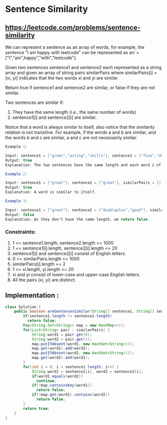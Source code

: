# Sentence Similarity
## https://leetcode.com/problems/sentence-similarity

We can represent a sentence as an array of words, for example, the sentence "I am happy with leetcode" can be represented as arr = ["I","am",happy","with","leetcode"].

Given two sentences sentence1 and sentence2 each represented as a string array and given an array of string pairs similarPairs where similarPairs[i] = [xi, yi] indicates that the two words xi and yi are similar.

Return true if sentence1 and sentence2 are similar, or false if they are not similar.

Two sentences are similar if:

1. They have the same length (i.e., the same number of words)
2. sentence1[i] and sentence2[i] are similar.

Notice that a word is always similar to itself, also notice that the similarity relation is not transitive. For example, if the words a and b are similar, and the words b and c are similar, a and c are not necessarily similar.
```java
Example 1:

Input: sentence1 = ["great","acting","skills"], sentence2 = ["fine","drama","talent"], similarPairs = [["great","fine"],["drama","acting"],["skills","talent"]]
Output: true
Explanation: The two sentences have the same length and each word i of sentence1 is also similar to the corresponding word in sentence2.

Example 2:

Input: sentence1 = ["great"], sentence2 = ["great"], similarPairs = []
Output: true
Explanation: A word is similar to itself.

Example 3:

Input: sentence1 = ["great"], sentence2 = ["doubleplus","good"], similarPairs = [["great","doubleplus"]]
Output: false
Explanation: As they don't have the same length, we return false.
``` 

### Constraints:

1. 1 <= sentence1.length, sentence2.length <= 1000
2. 1 <= sentence1[i].length, sentence2[i].length <= 20
3. sentence1[i] and sentence2[i] consist of English letters.
4. 0 <= similarPairs.length <= 1000
5. similarPairs[i].length == 2
6. 1 <= xi.length, yi.length <= 20
7. xi and yi consist of lower-case and upper-case English letters.
8. All the pairs (xi, yi) are distinct.

## Implementation :
```java
class Solution {
    public boolean areSentencesSimilar(String[] sentence1, String[] sentence2, List<List<String>> similarPairs) {
        if(sentence1.length != sentence2.length)
          return false;
        Map<String,Set<String>> map = new HashMap<>();
        for(List<String> pair : similarPairs) {
            String word1 = pair.get(0);
            String word2 = pair.get(1);
            map.putIfAbsent(word1, new HashSet<String>());
            map.get(word1).add(word2);
            map.putIfAbsent(word2, new HashSet<String>());
            map.get(word2).add(word1);
        }
        for(int i = 0; i < sentence1.length; i++) {
            String word1 = sentence1[i], word2 = sentence2[i];
            if(word1.equals(word2))
              continue;
            if(!map.containsKey(word1))
              return false;
            if(!map.get(word1).contains(word2))
              return false;    
        }
        return true;
    }
}
```
